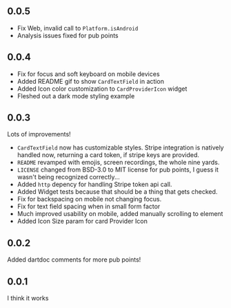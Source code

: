 ## 0.0.5

- Fix Web, invalid call to `Platform.isAndroid`
- Analysis issues fixed for pub points

## 0.0.4

- Fix for focus and soft keyboard on mobile devices
- Added README gif to show `CardTextField` in action
- Added Icon color customization to `CardProviderIcon` widget
- Fleshed out a dark mode styling example

## 0.0.3

Lots of improvements!

- `CardTextField` now has customizable styles. Stripe integration is natively handled now, returning a card token, if stripe keys are provided.
- `README` revamped with emojis, screen recordings, the whole nine yards.
- `LICENSE` changed from BSD-3.0 to MIT license for pub points, I guess it wasn't being recognized correctly...
- Added `http` depency for handling Stripe token api call.
- Added Widget tests because that should be a thing that gets checked.
- Fix for backspacing on mobile not changing focus.
- Fix for text field spacing when in small form factor
- Much improved usability on mobile, added manually scrolling to element
- Added Icon Size param for card Provider Icon


## 0.0.2

Added dartdoc comments for more pub points!

## 0.0.1

I think it works
